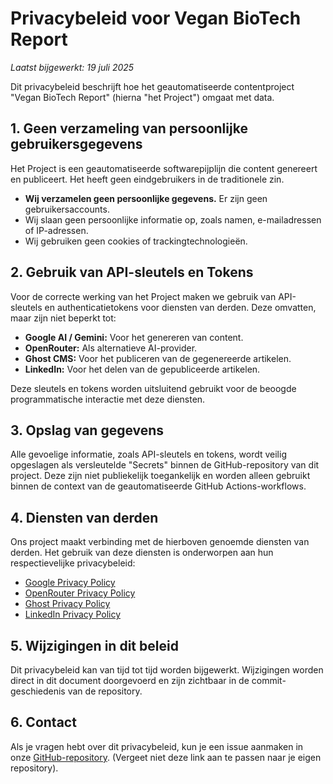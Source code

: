 # Privacybeleid voor Vegan BioTech Report

*Laatst bijgewerkt: 19 juli 2025*

Dit privacybeleid beschrijft hoe het geautomatiseerde contentproject "Vegan BioTech Report" (hierna "het Project") omgaat met data.

## 1. Geen verzameling van persoonlijke gebruikersgegevens

Het Project is een geautomatiseerde softwarepijplijn die content genereert en publiceert. Het heeft geen eindgebruikers in de traditionele zin.

*   **Wij verzamelen geen persoonlijke gegevens.** Er zijn geen gebruikersaccounts.
*   Wij slaan geen persoonlijke informatie op, zoals namen, e-mailadressen of IP-adressen.
*   Wij gebruiken geen cookies of trackingtechnologieën.

## 2. Gebruik van API-sleutels en Tokens

Voor de correcte werking van het Project maken we gebruik van API-sleutels en authenticatietokens voor diensten van derden. Deze omvatten, maar zijn niet beperkt tot:

*   **Google AI / Gemini:** Voor het genereren van content.
*   **OpenRouter:** Als alternatieve AI-provider.
*   **Ghost CMS:** Voor het publiceren van de gegenereerde artikelen.
*   **LinkedIn:** Voor het delen van de gepubliceerde artikelen.

Deze sleutels en tokens worden uitsluitend gebruikt voor de beoogde programmatische interactie met deze diensten.

## 3. Opslag van gegevens

Alle gevoelige informatie, zoals API-sleutels en tokens, wordt veilig opgeslagen als versleutelde "Secrets" binnen de GitHub-repository van dit project. Deze zijn niet publiekelijk toegankelijk en worden alleen gebruikt binnen de context van de geautomatiseerde GitHub Actions-workflows.

## 4. Diensten van derden

Ons project maakt verbinding met de hierboven genoemde diensten van derden. Het gebruik van deze diensten is onderworpen aan hun respectievelijke privacybeleid:

*   [Google Privacy Policy](https://policies.google.com/privacy)
*   [OpenRouter Privacy Policy](https://openrouter.ai/privacy)
*   [Ghost Privacy Policy](https://ghost.org/privacy/)
*   [LinkedIn Privacy Policy](https://www.linkedin.com/legal/privacy-policy)

## 5. Wijzigingen in dit beleid

Dit privacybeleid kan van tijd tot tijd worden bijgewerkt. Wijzigingen worden direct in dit document doorgevoerd en zijn zichtbaar in de commit-geschiedenis van de repository.

## 6. Contact

Als je vragen hebt over dit privacybeleid, kun je een issue aanmaken in onze [GitHub-repository](https://github.com/jouw-gebruikersnaam/Vegan-BioTech-Report). (Vergeet niet deze link aan te passen naar je eigen repository).